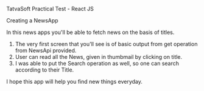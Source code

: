 TatvaSoft Practical Test - React JS

Creating a NewsApp

In this news apps you'll be able to fetch news on the basis of titles.
1. The very first screen that you'll see is of basic output from get operation from NewsApi provided.
2. User can read all the News, given in thumbmail by clicking on title.
3. I was able to put the Search operation as well, so one can search according to their Title.

I hope this app will help you find new things everyday.